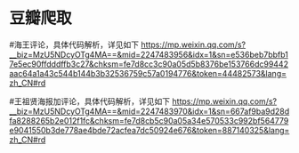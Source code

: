 # 豆瓣爬取
#海王评论，具体代码解析，详见如下
https://mp.weixin.qq.com/s?__biz=MzU5NDcyOTg4MA==&mid=2247483956&idx=1&sn=e536beb7bbfb17e5ec90ffdddffb3c27&chksm=fe7d8cc3c90a05d5b8376be153766dc99442aac64a1a43c544b144b3b32536759c57a0194776&token=44482573&lang=zh_CN#rd

#王祖贤海报加评论，具体代码解析，详见如下
https://mp.weixin.qq.com/s?__biz=MzU5NDcyOTg4MA==&mid=2247483970&idx=1&sn=667af9ba9d28dfa8288265b2e012f1fc&chksm=fe7d8cb5c90a05a34e570533c992bf564779e9041550b3de778ae4bde72acfea7dc50924e676&token=887140325&lang=zh_CN#rd
